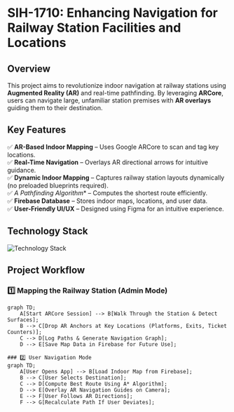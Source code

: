 # SIH-1710: Enhancing Navigation for Railway Station Facilities and Locations

## Overview
This project aims to revolutionize indoor navigation at railway stations using **Augmented Reality (AR)** and real-time pathfinding. By leveraging **ARCore**, users can navigate large, unfamiliar station premises with **AR overlays** guiding them to their destination.

## Key Features
✅ **AR-Based Indoor Mapping** – Uses Google ARCore to scan and tag key locations.  
✅ **Real-Time Navigation** – Overlays AR directional arrows for intuitive guidance.  
✅ **Dynamic Indoor Mapping** – Captures railway station layouts dynamically (no preloaded blueprints required).  
✅ **A* Pathfinding Algorithm** – Computes the shortest route efficiently.  
✅ **Firebase Database** – Stores indoor maps, locations, and user data.  
✅ **User-Friendly UI/UX** – Designed using Figma for an intuitive experience.  

## Technology Stack
![Technology Stack](https://github.com/user-attachments/assets/e903c8f3-414d-4562-aef6-840d86646c42)

## Project Workflow

### 1️⃣ Mapping the Railway Station (Admin Mode)
```mermaid
graph TD;
    A[Start ARCore Session] --> B[Walk Through the Station & Detect Surfaces];
    B --> C[Drop AR Anchors at Key Locations (Platforms, Exits, Ticket Counters)];
    C --> D[Log Paths & Generate Navigation Graph];
    D --> E[Save Map Data in Firebase for Future Use];

### 2️⃣ User Navigation Mode
graph TD;
    A[User Opens App] --> B[Load Indoor Map from Firebase];
    B --> C[User Selects Destination];
    C --> D[Compute Best Route Using A* Algorithm];
    D --> E[Overlay AR Navigation Guides on Camera];
    E --> F[User Follows AR Directions];
    F --> G[Recalculate Path If User Deviates];


